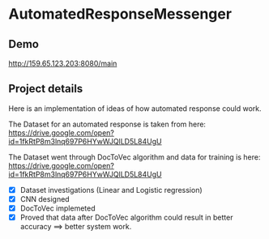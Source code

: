 # AutomatedResponseMessenger
## Demo
http://159.65.123.203:8080/main

## Project details
Here is an implementation of ideas of how automated response could work.

The Dataset for an automated response is taken from here:<br/>
https://drive.google.com/open?id=1fkRtP8m3lnq697P6HYwWJQlLD5L84UgU

The Dataset went through DocToVec algorithm and data for training is here:<br/>
https://drive.google.com/open?id=1fkRtP8m3lnq697P6HYwWJQlLD5L84UgU

- [x] Dataset investigations (Linear and Logistic regression)
- [x] CNN designed
- [x] DocToVec implemeted
- [x] Proved that  data after DocToVec algorithm could result in better accuracy ==> better system work.
